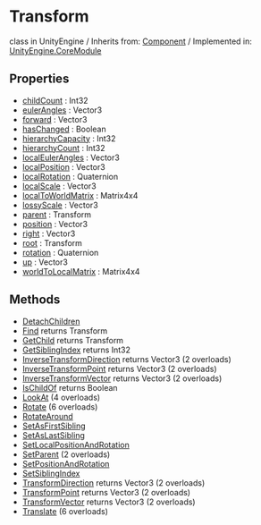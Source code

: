 # Transform
class in UnityEngine
 / Inherits from: <a href="https://docs.unity3d.com/6000.0/Documentation/ScriptReference/Component.html">Component</a> / Implemented in: <a href="https://docs.unity3d.com/6000.0/Documentation/ScriptReference/UnityEngine.CoreModule.html">UnityEngine.CoreModule</a>

## Properties
- <a href="https://docs.unity3d.com/6000.0/Documentation/ScriptReference/Transform-childCount.html">childCount</a> : Int32
- <a href="https://docs.unity3d.com/6000.0/Documentation/ScriptReference/Transform-eulerAngles.html">eulerAngles</a> : Vector3
- <a href="https://docs.unity3d.com/6000.0/Documentation/ScriptReference/Transform-forward.html">forward</a> : Vector3
- <a href="https://docs.unity3d.com/6000.0/Documentation/ScriptReference/Transform-hasChanged.html">hasChanged</a> : Boolean
- <a href="https://docs.unity3d.com/6000.0/Documentation/ScriptReference/Transform-hierarchyCapacity.html">hierarchyCapacity</a> : Int32
- <a href="https://docs.unity3d.com/6000.0/Documentation/ScriptReference/Transform-hierarchyCount.html">hierarchyCount</a> : Int32
- <a href="https://docs.unity3d.com/6000.0/Documentation/ScriptReference/Transform-localEulerAngles.html">localEulerAngles</a> : Vector3
- <a href="https://docs.unity3d.com/6000.0/Documentation/ScriptReference/Transform-localPosition.html">localPosition</a> : Vector3
- <a href="https://docs.unity3d.com/6000.0/Documentation/ScriptReference/Transform-localRotation.html">localRotation</a> : Quaternion
- <a href="https://docs.unity3d.com/6000.0/Documentation/ScriptReference/Transform-localScale.html">localScale</a> : Vector3
- <a href="https://docs.unity3d.com/6000.0/Documentation/ScriptReference/Transform-localToWorldMatrix.html">localToWorldMatrix</a> : Matrix4x4
- <a href="https://docs.unity3d.com/6000.0/Documentation/ScriptReference/Transform-lossyScale.html">lossyScale</a> : Vector3
- <a href="https://docs.unity3d.com/6000.0/Documentation/ScriptReference/Transform-parent.html">parent</a> : Transform
- <a href="https://docs.unity3d.com/6000.0/Documentation/ScriptReference/Transform-position.html">position</a> : Vector3
- <a href="https://docs.unity3d.com/6000.0/Documentation/ScriptReference/Transform-right.html">right</a> : Vector3
- <a href="https://docs.unity3d.com/6000.0/Documentation/ScriptReference/Transform-root.html">root</a> : Transform
- <a href="https://docs.unity3d.com/6000.0/Documentation/ScriptReference/Transform-rotation.html">rotation</a> : Quaternion
- <a href="https://docs.unity3d.com/6000.0/Documentation/ScriptReference/Transform-up.html">up</a> : Vector3
- <a href="https://docs.unity3d.com/6000.0/Documentation/ScriptReference/Transform-worldToLocalMatrix.html">worldToLocalMatrix</a> : Matrix4x4

## Methods
- <a href="https://docs.unity3d.com/6000.0/Documentation/ScriptReference/Transform.DetachChildren.html">DetachChildren</a>
- <a href="https://docs.unity3d.com/6000.0/Documentation/ScriptReference/Transform.Find.html">Find</a> returns Transform
- <a href="https://docs.unity3d.com/6000.0/Documentation/ScriptReference/Transform.GetChild.html">GetChild</a> returns Transform
- <a href="https://docs.unity3d.com/6000.0/Documentation/ScriptReference/Transform.GetSiblingIndex.html">GetSiblingIndex</a> returns Int32
- <a href="https://docs.unity3d.com/6000.0/Documentation/ScriptReference/Transform.InverseTransformDirection.html">InverseTransformDirection</a> returns Vector3 (2 overloads)
- <a href="https://docs.unity3d.com/6000.0/Documentation/ScriptReference/Transform.InverseTransformPoint.html">InverseTransformPoint</a> returns Vector3 (2 overloads)
- <a href="https://docs.unity3d.com/6000.0/Documentation/ScriptReference/Transform.InverseTransformVector.html">InverseTransformVector</a> returns Vector3 (2 overloads)
- <a href="https://docs.unity3d.com/6000.0/Documentation/ScriptReference/Transform.IsChildOf.html">IsChildOf</a> returns Boolean
- <a href="https://docs.unity3d.com/6000.0/Documentation/ScriptReference/Transform.LookAt.html">LookAt</a> (4 overloads)
- <a href="https://docs.unity3d.com/6000.0/Documentation/ScriptReference/Transform.Rotate.html">Rotate</a> (6 overloads)
- <a href="https://docs.unity3d.com/6000.0/Documentation/ScriptReference/Transform.RotateAround.html">RotateAround</a>
- <a href="https://docs.unity3d.com/6000.0/Documentation/ScriptReference/Transform.SetAsFirstSibling.html">SetAsFirstSibling</a>
- <a href="https://docs.unity3d.com/6000.0/Documentation/ScriptReference/Transform.SetAsLastSibling.html">SetAsLastSibling</a>
- <a href="https://docs.unity3d.com/6000.0/Documentation/ScriptReference/Transform.SetLocalPositionAndRotation.html">SetLocalPositionAndRotation</a>
- <a href="https://docs.unity3d.com/6000.0/Documentation/ScriptReference/Transform.SetParent.html">SetParent</a> (2 overloads)
- <a href="https://docs.unity3d.com/6000.0/Documentation/ScriptReference/Transform.SetPositionAndRotation.html">SetPositionAndRotation</a>
- <a href="https://docs.unity3d.com/6000.0/Documentation/ScriptReference/Transform.SetSiblingIndex.html">SetSiblingIndex</a>
- <a href="https://docs.unity3d.com/6000.0/Documentation/ScriptReference/Transform.TransformDirection.html">TransformDirection</a> returns Vector3 (2 overloads)
- <a href="https://docs.unity3d.com/6000.0/Documentation/ScriptReference/Transform.TransformPoint.html">TransformPoint</a> returns Vector3 (2 overloads)
- <a href="https://docs.unity3d.com/6000.0/Documentation/ScriptReference/Transform.TransformVector.html">TransformVector</a> returns Vector3 (2 overloads)
- <a href="https://docs.unity3d.com/6000.0/Documentation/ScriptReference/Transform.Translate.html">Translate</a> (6 overloads)
